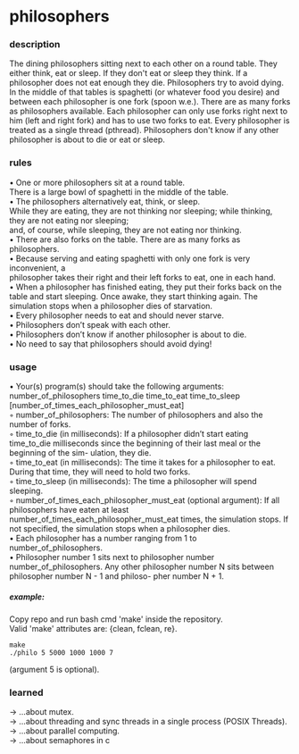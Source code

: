 # philosophers

### description
The dining philosophers sitting next to each other on a round table. They either think, eat or sleep. If they don't eat or sleep they think. If a philosopher does not eat enough they die. Philosophers try to avoid dying. In the middle of that tables is spaghetti (or whatever food you desire) and between each philosopher is one fork (spoon w.e.).
There are as many forks as philosophers available. Each philosopher can only use forks right next to him (left and right fork) and has to use two forks to eat. 
Every philosopher is treated as a single thread (pthread). Philosophers don't know if any other philosopher is about to die or eat or sleep.
### rules
• One or more philosophers sit at a round table. </br>
  </t>There is a large bowl of spaghetti in the middle of the table.</br>
• The philosophers alternatively eat, think, or sleep. </br>
  </t>While they are eating, they are not thinking nor sleeping; while thinking, they are not eating nor sleeping;</br>
  </t>and, of course, while sleeping, they are not eating nor thinking.</br>
• There are also forks on the table. There are as many forks as philosophers.</br>
• Because serving and eating spaghetti with only one fork is very inconvenient, a </br>
  </t>philosopher takes their right and their left forks to eat, one in each hand. </br>
• When a philosopher has finished eating, they put their forks back on the table and start sleeping. Once awake, they start thinking again. The simulation stops when a philosopher dies of starvation.</br>
• Every philosopher needs to eat and should never starve.</br>
• Philosophers don’t speak with each other.</br>
• Philosophers don’t know if another philosopher is about to die.</br>
• No need to say that philosophers should avoid dying!
### usage
• Your(s) program(s) should take the following arguments: number_of_philosophers time_to_die time_to_eat time_to_sleep [number_of_times_each_philosopher_must_eat] </br>
◦ number_of_philosophers: The number of philosophers and also the number of forks.</br>
◦ time_to_die (in milliseconds): If a philosopher didn’t start eating time_to_die milliseconds since the beginning of their last meal or the beginning of the sim- ulation, they die.</br>
◦ time_to_eat (in milliseconds): The time it takes for a philosopher to eat. During that time, they will need to hold two forks.</br>
◦ time_to_sleep (in milliseconds): The time a philosopher will spend sleeping.</br>
◦ number_of_times_each_philosopher_must_eat (optional argument): If all philosophers have eaten at least number_of_times_each_philosopher_must_eat times, the simulation stops. If not specified, the simulation stops when a philosopher dies.</br>
• Each philosopher has a number ranging from 1 to number_of_philosophers.</br>
• Philosopher number 1 sits next to philosopher number number_of_philosophers. Any other philosopher number N sits between philosopher number N - 1 and philoso- pher number N + 1.
##### example:
Copy repo and run bash cmd 'make' inside the repository. </br>
Valid 'make' attributes are: {clean, fclean, re}.</br>
```
make
./philo 5 5000 1000 1000 7 
```
(argument 5 is optional).
### learned
-> ...about mutex.</br>
-> ...about threading and sync threads in a single process (POSIX Threads).</br>
-> ...about parallel computing. </br>
-> ...about semaphores in c</br>
